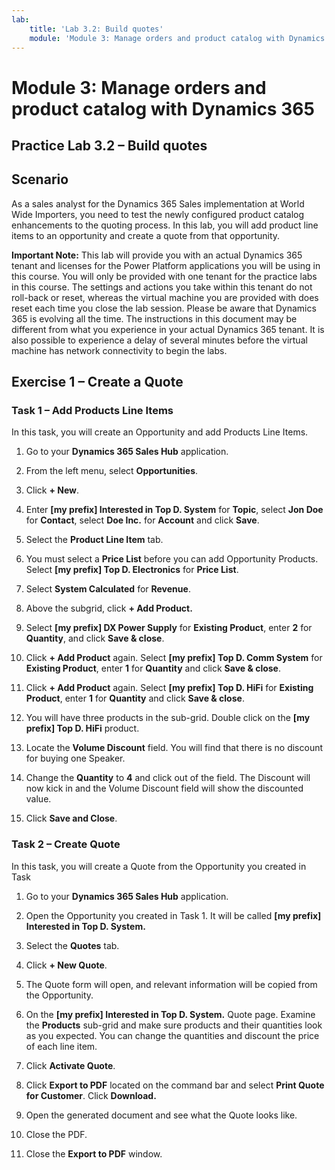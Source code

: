 ```yaml
---
lab:
    title: 'Lab 3.2: Build quotes'
    module: 'Module 3: Manage orders and product catalog with Dynamics 365'
---
```



Module 3: Manage orders and product catalog with Dynamics 365
==============================

## Practice Lab 3.2 – Build quotes

Scenario
--------

As a sales analyst for the Dynamics 365 Sales implementation at World Wide
Importers, you need to test the newly configured product catalog enhancements to
the quoting process. In this lab, you will add product line items to an
opportunity and create a quote from that opportunity.

**Important Note:** This lab will provide you with an actual Dynamics 365 tenant and licenses for the Power Platform applications you will be using in this course. You will only be provided with one tenant for the practice labs in this course. The settings and actions you take within this tenant do not roll-back or reset, whereas the virtual machine you are provided with does reset each time you close the lab session. Please be aware that Dynamics 365 is evolving all the time. The instructions in this document may be different from what you experience in your actual Dynamics 365 tenant. It is also possible to experience a delay of several minutes before the virtual machine has network connectivity to begin the labs.

Exercise 1 – Create a Quote
-------------------------

### Task 1 – Add Products Line Items

In this task, you will create an Opportunity and add Products Line Items.

1.  Go to your **Dynamics 365 Sales Hub** application.

2.  From the left menu, select **Opportunities**.

3.  Click **+ New**.

4.  Enter **[my prefix] Interested in Top D. System** for **Topic**, select **Jon Doe** for
    **Contact**, select **Doe Inc.** for **Account** and click **Save**.

5.  Select the **Product Line Item** tab.

6.  You must select a **Price List** before you can add Opportunity Products.
    Select **[my prefix] Top D. Electronics** for **Price List**.

7.  Select **System Calculated** for **Revenue**.

8.  Above the subgrid, click **+ Add Product.**

9.  Select **[my prefix] DX Power Supply** for **Existing Product**, enter **2** for
    **Quantity**, and click **Save & close**.

10. Click **+ Add Product** again. Select **[my prefix] Top D. Comm System** for **Existing Product**, enter **1** for
    **Quantity** and click **Save & close**.

11. Click **+ Add Product** again. Select **[my prefix] Top D. HiFi** for **Existing Product**, enter **1** for
    **Quantity** and click **Save & close**.

12. You will have three products in the sub-grid. Double click on the **[my prefix] Top D. HiFi** product.

13. Locate the **Volume Discount** field. You will find that there is no
    discount for buying one Speaker.

14. Change the **Quantity** to **4** and click out of the field. The Discount will now kick in and the
    Volume Discount field will show the discounted value.

15. Click **Save and Close**.

### Task 2 – Create Quote

In this task, you will create a Quote from the Opportunity you created in Task

1.  Go to your **Dynamics 365 Sales Hub** application.

2.  Open the Opportunity you created in Task 1. It will be called **[my prefix] Interested in Top D. System.**

3.  Select the **Quotes** tab.

4.  Click **+ New Quote**.

5.  The Quote form will open, and relevant information will be copied from the
    Opportunity.

6.  On the **[my prefix] Interested in Top D. System.** Quote page. Examine the **Products** sub-grid and make sure products and their
    quantities look as you expected. You can change the quantities and discount
    the price of each line item.

7.  Click **Activate Quote**.

8.  Click **Export to PDF** located on the command bar and select **Print Quote for Customer**. Click **Download.**

9.  Open the generated document and see what the Quote looks like.

10. Close the PDF.

11. Close the **Export to PDF** window.


